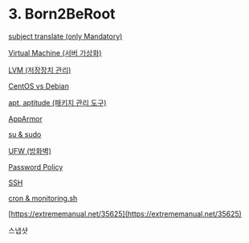 # 3. Born2BeRoot

[subject translate (only Mandatory)](readme_child/subject%20translate%20(only%20Mandatory)%200f56c2f3bf8841e0a386263b1aee32ce.md)

[Virtual Machine (서버 가상화)](readme_child/Virtual%20Machine%20(%E1%84%89%E1%85%A5%E1%84%87%E1%85%A5%20%E1%84%80%E1%85%A1%E1%84%89%E1%85%A1%E1%86%BC%E1%84%92%E1%85%AA)%2020d88f79302f41eb88a6185362112edc.md)

[LVM (저장장치 관리)](readme_child/LVM%20(%E1%84%8C%E1%85%A5%E1%84%8C%E1%85%A1%E1%86%BC%E1%84%8C%E1%85%A1%E1%86%BC%E1%84%8E%E1%85%B5%20%E1%84%80%E1%85%AA%E1%86%AB%E1%84%85%E1%85%B5)%2049f98e941f484347be899865b7e88371.md)

[CentOS vs Debian](readme_child/CentOS%20vs%20Debian%20a467b3ebd619469496c92182e6ba8853.md)

[apt, aptitude (패키지 관리 도구)](readme_child/apt,%20aptitude%20(%E1%84%91%E1%85%A2%E1%84%8F%E1%85%B5%E1%84%8C%E1%85%B5%20%E1%84%80%E1%85%AA%E1%86%AB%E1%84%85%E1%85%B5%20%E1%84%83%E1%85%A9%E1%84%80%E1%85%AE)%20fb3c86a579874c30be657bcec32eb371.md)

[AppArmor](readme_child/AppArmor%2021a5aa330c2448c1be937ed602118635.md)

[su & sudo](readme_child/su%20&%20sudo%2008c7f223740743b7917396890dcb83a9.md)

[UFW (방화벽)](readme_child/UFW%20(%E1%84%87%E1%85%A1%E1%86%BC%E1%84%92%E1%85%AA%E1%84%87%E1%85%A7%E1%86%A8)%205f8ad381b2d4466f855495b65bc75bd2.md)

[Password Policy](readme_child/Password%20Policy%20b8607594b909479d9086be0063b6446e.md)

[SSH](readme_child/SSH%2021d5045a7fd94ebaa2f984350cc704af.md)

[cron & monitoring.sh](readme_child/cron%20&%20monitoring%20sh%209323e72a233d42a1bb7cce706c61efb9.md)

[https://extrememanual.net/35625](https://extrememanual.net/35625)

스냅샷